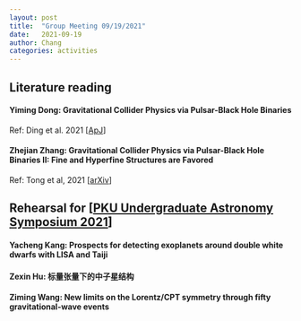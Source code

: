 ```yaml
---
layout: post
title:  "Group Meeting 09/19/2021"
date:   2021-09-19
author: Chang
categories: activities
---
```


## Literature reading

#### Yiming Dong: Gravitational Collider Physics via Pulsar-Black Hole Binaries

Ref:  Ding et al. 2021 [[ApJ](https://arxiv.org/abs/2009.11106)]



#### Zhejian Zhang: Gravitational Collider Physics via Pulsar-Black Hole Binaries II: Fine and Hyperfine Structures are Favored

Ref: Tong et al, 2021 [[arXiv](https://arxiv.org/abs/2106.13484)]



##  Rehearsal for [[PKU Undergraduate Astronomy Symposium 2021](http://kavli.pku.edu.cn/undersymp21/)]

#### Yacheng Kang: Prospects for detecting exoplanets around double white dwarfs with LISA and Taiji

#### Zexin Hu: 标量张量下的中子星结构

#### Ziming Wang: New limits on the Lorentz/CPT symmetry through fifty gravitational-wave events

